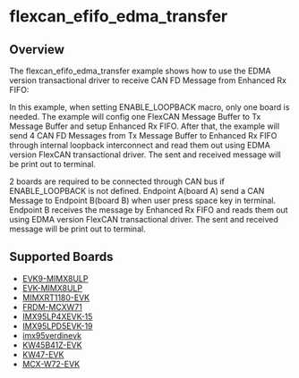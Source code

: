 # flexcan_efifo_edma_transfer

## Overview
The flexcan_efifo_edma_transfer example shows how to use the EDMA version transactional driver to receive
CAN FD Message from Enhanced Rx FIFO:

In this example, when setting ENABLE_LOOPBACK macro, only one board is needed. The example will config one FlexCAN Message
Buffer to Tx Message Buffer and setup Enhanced Rx FIFO. After that, the example will send 4 CAN FD Messages
from Tx Message Buffer to Enhanced Rx FIFO through internal loopback interconnect and read them out using
EDMA version FlexCAN transactional driver. The sent and received message will be print out to terminal.

2 boards are required to be connected through CAN bus if ENABLE_LOOPBACK is not defined. Endpoint A(board A) send a CAN Message to
Endpoint B(board B) when user press space key in terminal. Endpoint B receives the message by Enhanced Rx FIFO and reads 
them out using EDMA version FlexCAN transactional driver. The sent and received message will be print out to terminal.

## Supported Boards
- [EVK9-MIMX8ULP](../../../_boards/evk9mimx8ulp/driver_examples/flexcan/efifo_edma_transfer/example_board_readme.md)
- [EVK-MIMX8ULP](../../../_boards/evkmimx8ulp/driver_examples/flexcan/efifo_edma_transfer/example_board_readme.md)
- [MIMXRT1180-EVK](../../../_boards/evkmimxrt1180/driver_examples/flexcan/efifo_edma_transfer/example_board_readme.md)
- [FRDM-MCXW71](../../../_boards/frdmmcxw71/driver_examples/flexcan/efifo_edma_transfer/example_board_readme.md)
- [IMX95LP4XEVK-15](../../../_boards/imx95lp4xevk15/driver_examples/flexcan/efifo_edma_transfer/example_board_readme.md)
- [IMX95LPD5EVK-19](../../../_boards/imx95lpd5evk19/driver_examples/flexcan/efifo_edma_transfer/example_board_readme.md)
- [imx95verdinevk](../../../_boards/imx95verdinevk/driver_examples/flexcan/efifo_edma_transfer/example_board_readme.md)
- [KW45B41Z-EVK](../../../_boards/kw45b41zevk/driver_examples/flexcan/efifo_edma_transfer/example_board_readme.md)
- [KW47-EVK](../../../_boards/kw47evk/driver_examples/flexcan/efifo_edma_transfer/example_board_readme.md)
- [MCX-W72-EVK](../../../_boards/mcxw72evk/driver_examples/flexcan/efifo_edma_transfer/example_board_readme.md)
